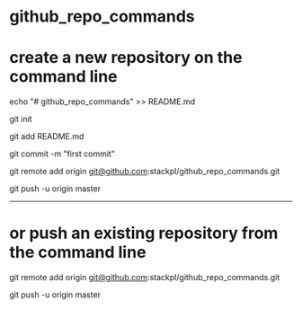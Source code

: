 # github_repo_commands

# create a new repository on the command line
echo "# github_repo_commands" >> README.md

git init

git add README.md

git commit -m "first commit"

git remote add origin git@github.com:stackpl/github_repo_commands.git

git push -u origin master

---------------------------------------------------------------------

# or push an existing repository from the command line

git remote add origin git@github.com:stackpl/github_repo_commands.git

git push -u origin master
